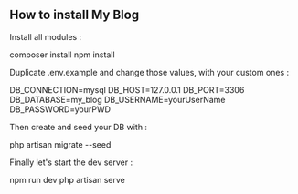 ## How to install My Blog

Install all modules :

composer install
npm install

Duplicate .env.example and change those values, with your custom ones :

DB_CONNECTION=mysql
DB_HOST=127.0.0.1
DB_PORT=3306
DB_DATABASE=my_blog
DB_USERNAME=yourUserName
DB_PASSWORD=yourPWD

Then create and seed your DB with :

php artisan migrate --seed

Finally let's start the dev server :

npm run dev
php artisan serve